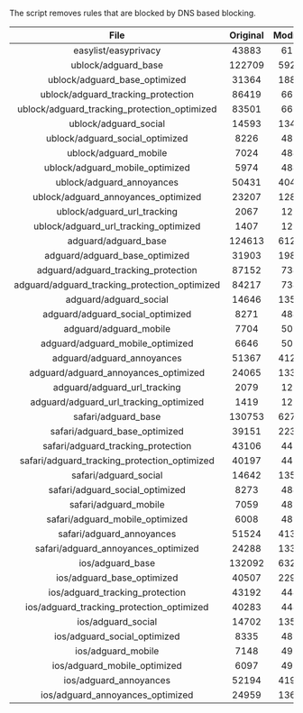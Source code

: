 The script removes rules that are blocked by DNS based blocking.


| File | Original | Modified |
|:----:|:-----:|:-----:|
| easylist/easyprivacy | 43883 | 6193 |
| ublock/adguard_base | 122709 | 59282 |
| ublock/adguard_base_optimized | 31364 | 18836 |
| ublock/adguard_tracking_protection | 86419 | 6670 |
| ublock/adguard_tracking_protection_optimized | 83501 | 6669 |
| ublock/adguard_social | 14593 | 13481 |
| ublock/adguard_social_optimized | 8226 | 4810 |
| ublock/adguard_mobile | 7024 | 4842 |
| ublock/adguard_mobile_optimized | 5974 | 4841 |
| ublock/adguard_annoyances | 50431 | 40446 |
| ublock/adguard_annoyances_optimized | 23207 | 12866 |
| ublock/adguard_url_tracking | 2067 | 1225 |
| ublock/adguard_url_tracking_optimized | 1407 | 1225 |
| adguard/adguard_base | 124613 | 61277 |
| adguard/adguard_base_optimized | 31903 | 19824 |
| adguard/adguard_tracking_protection | 87152 | 7349 |
| adguard/adguard_tracking_protection_optimized | 84217 | 7348 |
| adguard/adguard_social | 14646 | 13541 |
| adguard/adguard_social_optimized | 8271 | 4849 |
| adguard/adguard_mobile | 7704 | 5021 |
| adguard/adguard_mobile_optimized | 6646 | 5020 |
| adguard/adguard_annoyances | 51367 | 41294 |
| adguard/adguard_annoyances_optimized | 24065 | 13307 |
| adguard/adguard_url_tracking | 2079 | 1235 |
| adguard/adguard_url_tracking_optimized | 1419 | 1235 |
| safari/adguard_base | 130753 | 62712 |
| safari/adguard_base_optimized | 39151 | 22388 |
| safari/adguard_tracking_protection | 43106 | 4434 |
| safari/adguard_tracking_protection_optimized | 40197 | 4433 |
| safari/adguard_social | 14642 | 13530 |
| safari/adguard_social_optimized | 8273 | 4846 |
| safari/adguard_mobile | 7059 | 4884 |
| safari/adguard_mobile_optimized | 6008 | 4883 |
| safari/adguard_annoyances | 51524 | 41383 |
| safari/adguard_annoyances_optimized | 24288 | 13371 |
| ios/adguard_base | 132092 | 63228 |
| ios/adguard_base_optimized | 40507 | 22912 |
| ios/adguard_tracking_protection | 43192 | 4442 |
| ios/adguard_tracking_protection_optimized | 40283 | 4441 |
| ios/adguard_social | 14702 | 13563 |
| ios/adguard_social_optimized | 8335 | 4861 |
| ios/adguard_mobile | 7148 | 4923 |
| ios/adguard_mobile_optimized | 6097 | 4922 |
| ios/adguard_annoyances | 52194 | 41949 |
| ios/adguard_annoyances_optimized | 24959 | 13658 |